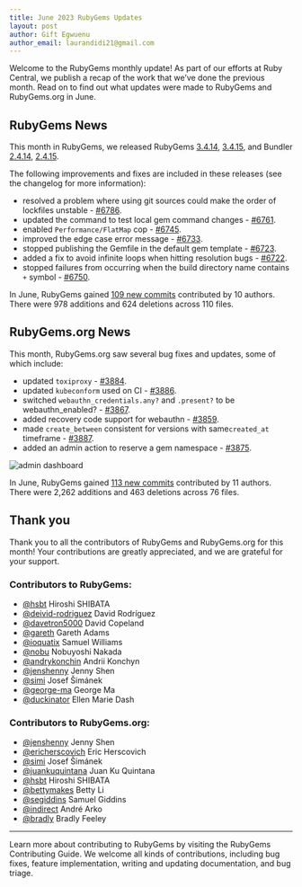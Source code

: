 ```yaml
---
title: June 2023 RubyGems Updates
layout: post
author: Gift Egwuenu
author_email: laurandidi21@gmail.com
---
```


Welcome to the RubyGems monthly update! As part of our efforts at Ruby Central, we publish a recap of the work that we’ve done the previous month. Read on to find out what updates were made to RubyGems and RubyGems.org in June.

## RubyGems News

This month in RubyGems, we released RubyGems [3.4.14](https://github.com/rubygems/rubygems/blob/master/CHANGELOG.md#3414--2023-06-12), [3.4.15](https://github.com/rubygems/rubygems/blob/master/CHANGELOG.md#3415--2023-06-29), and Bundler [2.4.14](https://github.com/rubygems/rubygems/blob/master/bundler/CHANGELOG.md#2414-june-12-2023), [2.4.15](https://github.com/rubygems/rubygems/blob/master/bundler/CHANGELOG.md#2415-june-29-2023).

The following improvements and fixes are included in these releases (see the changelog for more information):

- resolved a problem where using git sources could make the order of lockfiles unstable - [#6786](https://github.com/rubygems/rubygems/pull/6786).
- updated the command to test local gem command changes - [#6761](https://github.com/rubygems/rubygems/pull/6761).
- enabled `Performance/FlatMap` cop - [#6745](https://github.com/rubygems/rubygems/pull/6745).
- improved the edge case error message - [#6733](https://github.com/rubygems/rubygems/pull/6733).
- stopped publishing the Gemfile in the default gem template - [#6723](https://github.com/rubygems/rubygems/pull/6723).
- added a fix to avoid infinite loops when hitting resolution bugs - [#6722](https://github.com/rubygems/rubygems/pull/6722).
- stopped failures from occurring when the build directory name contains `+` symbol - [#6750](https://github.com/rubygems/rubygems/pull/6750).


In June, RubyGems gained [109 new commits](https://github.com/rubygems/rubygems/compare/master@%7B2023-06-01%7D...master@%7B2023-06-30%7D) contributed by 10 authors. There were 978 additions and 624 deletions across 110 files.

## RubyGems.org News

This month, RubyGems.org saw several bug fixes and updates, some of which include:

- updated `toxiproxy` - [#3884](https://github.com/rubygems/rubygems.org/pull/3884).
- updated `kubeconform` used on CI - [#3886](https://github.com/rubygems/rubygems.org/pull/3886).
- switched `webauthn_credentials.any?` and `.present?` to be webauthn_enabled? - [#3867](https://github.com/rubygems/rubygems.org/pull/3867).
- added recovery code support for webauthn - [#3859](https://github.com/rubygems/rubygems.org/pull/3859).
- made `create_between` consistent for versions with same`created_at` timeframe - [#3887](https://github.com/rubygems/rubygems.org/pull/3887).
- added an admin action to reserve a gem namespace - [#3875](https://github.com/rubygems/rubygems.org/pull/3875).

![admin dashboard](https://res.cloudinary.com/lauragift/image/upload/w_650,h_500/v1689579722/248446070-a0eeaafa-1d52-4825-b73c-ccfa7a77228d_xqcueg.png)


In June, RubyGems gained [113 new commits](https://github.com/rubygems/rubygems.org/compare/master@%7B2023-06-01%7D...master@%7B2023-06-30%7D) contributed by 11 authors. There were 2,262 additions and 463 deletions across 76 files.

## Thank you

Thank you to all the contributors of RubyGems and RubyGems.org for this month! Your contributions are greatly appreciated, and we are grateful for your support.

### Contributors to RubyGems:

- [@hsbt](https://github.com/hsbt) Hiroshi SHIBATA
- [@deivid-rodriguez](https://github.com/deivid-rodriguez) David Rodríguez
- [@davetron5000](https://github.com/davetron5000) David Copeland
- [@gareth](https://github.com/gareth) Gareth Adams
- [@ioquatix](https://github.com/ioquatix) Samuel Williams
- [@nobu](https://github.com/nobu) Nobuyoshi Nakada
- [@andrykonchin](https://github.com/andrykonchin) Andrii Konchyn
- [@jenshenny](https://github.com/jenshenny) Jenny Shen
- [@simi](https://github.com/simi) Josef Šimánek
- [@george-ma](https://github.com/george-ma) George Ma
- [@duckinator](https://github.com/duckinator) Ellen Marie Dash

### Contributors to RubyGems.org:

- [@jenshenny](https://github.com/jenshenny) Jenny Shen
- [@ericherscovich](https://github.com/ericherscovich) Eric Herscovich
- [@simi](https://github.com/simi) Josef Šimánek
- [@juankuquintana](https://github.com/juankuquintana) Juan Ku Quintana
- [@hsbt](https://github.com/hsbt) Hiroshi SHIBATA
- [@bettymakes](https://github.com/bettymakes) Betty Li
- [@segiddins](https://github.com/segiddins) Samuel Giddins
- [@indirect](https://github.com/indirect) André Arko
- [@bradly](https://github.com/bradly) Bradly Feeley

---
Learn more about contributing to RubyGems by visiting the RubyGems Contributing Guide. We welcome all kinds of contributions, including bug fixes, feature implementation, writing and updating documentation, and bug triage.
